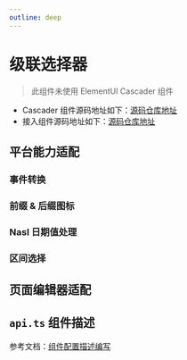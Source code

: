 ```yaml
---
outline: deep
---
```


# 级联选择器

> 此组件未使用 ElementUI Cascader 组件

* Cascader 组件源码地址如下：[源码仓库地址](https://github.com/netease-lcap/ui-libraries/tree/develop/libraries/element-pro/design/cascader)
* 接入组件源码地址如下：[源码仓库地址](https://github.com/netease-lcap/ui-libraries/blob/develop/libraries/element-pro/src/components/el-cascader-pro)

## 平台能力适配

### 事件转换

### 前缀 & 后缀图标

### Nasl 日期值处理

### 区间选择

## 页面编辑器适配

## `api.ts` 组件描述

参考文档：[组件配置描述编写](../../frontend/component/api.md)

```ts

```
